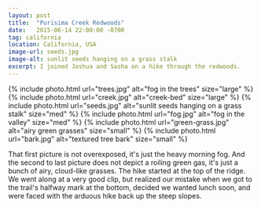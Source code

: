 ```yaml
---
layout: post
title:  "Purisima Creek Redwoods"
date:   2015-06-14 22:00:00 -0700
tag: california
location: California, USA
image-url: seeds.jpg
image-alt: sunlit seeds hanging on a grass stalk
excerpt: I joined Joshua and Sasha on a hike through the redwoods.
---
```

<div class='img-gallery'>
{% include photo.html url="trees.jpg" alt="fog in the trees" size="large" %}
{% include photo.html url="creek.jpg" alt="creek-bed" size="large" %}
{% include photo.html url="seeds.jpg" alt="sunlit seeds hanging on a grass stalk" size="med" %}
{% include photo.html url="fog.jpg" alt="fog in the valley" size="med" %}
{% include photo.html url="green-grass.jpg" alt="airy green grasses" size="small" %}
{% include photo.html url="bark.jpg" alt="textured tree bark" size="small" %}
</div>

That first picture is not overexposed, it's just the heavy morning fog. And the second to last picture does not depict a roiling green gas, it's just a bunch of airy, cloud-like grasses. The hike started at the top of the ridge. We went along at a very good clip, but realized our mistake when we got to the trail's halfway mark at the bottom, decided we wanted lunch soon, and were faced with the arduous hike back up the steep slopes.

